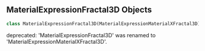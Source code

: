 ## MaterialExpressionFractal3D Objects

```python
class MaterialExpressionFractal3D(MaterialExpressionMaterialXFractal3D)
```

deprecated: 'MaterialExpressionFractal3D' was renamed to 'MaterialExpressionMaterialXFractal3D'.

<a id="unreal.MaterialExpressionMaterialXIn"></a>